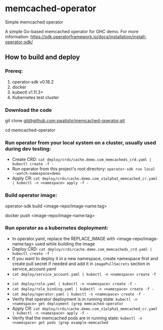 # memcached-operator
Simple memcached operator

A simple Go-based memcached operator for GHC demo. 
For more information: https://sdk.operatorframework.io/docs/installation/install-operator-sdk/

## How to build and deploy

### Prereq:

1. operator-sdk v0.18.2
2. docker
3. kubectl v1.11.3+ 
4. Kubernetes test cluster


### Download the code

git clone [git@github.com:swatishr/memcached-operator.git](https://github.com/swatishr/memcached-operator.git)

cd memcached-operator


###  Run operator from your local system on a cluster, usually used during dev testing:
- Create CRD: `cat deploy/crds/cache.demo.com_memcacheds_crd.yaml | kubectl create -f -`
- Run operator from this project's root directory: `operator-sdk run local --watch-namespace=demo`
- Apply CR: `cat deploy/crds/cache.demo.com_v1alpha1_memcached_cr.yaml | kubectl -n <namespace> apply -f -`

### Build operator image:

operator-sdk build <image-repo/image-name:tag>

docker push <image-repo/image-name:tag>

### Run operator as a kubernetes deployment:
- In operator.yaml, replace the REPLACE_IMAGE with <image-repo/image-name:tag> used while building the image
- Deploy CRD: `cat deploy/crds/cache.demo.com_memcacheds_crd.yaml | kubectl create -f -`
- If you want to deploy it in a new namespace, create namespace first and create pull secret if needed and add it in `imagePullSecrets` section in service_account.yaml
- `cat deploy/service_account.yaml | kubectl -n <namespace> create -f -`
- `cat deploy/role.yaml | kubectl -n <namespace> create -f -`
- `cat deploy/role_binding.yaml | kubectl -n <namespace> create -f -`
- `cat deploy/operator.yaml | kubectl -n <namespace> create -f -`
- Verify that operator deployment is in running state: `kubectl -n <namespace> get deployment |grep memcached-operator`
- Apply CR: `cat deploy/crds/cache.demo.com_v1alpha1_memcached_cr.yaml | kubectl -n <namespace> apply -f -`
- Verify that the memcached pods are in running state: `kubectl -n <namespace> get pods |grep example-memcached`
